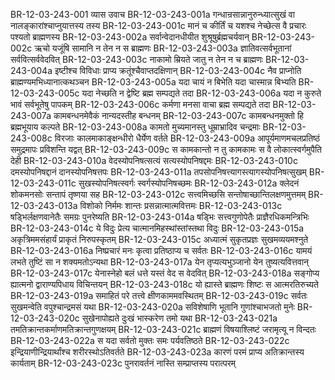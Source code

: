 BR-12-03-243-001  	व्यास उवाच
BR-12-03-243-001a	गन्धान्रसान्नानुरुन्ध्यात्सुखं वा नालङ्कारांश्चाप्नुयात्तस्य तस्य
BR-12-03-243-001c	मानं च कीर्तिं च यशश्च नेच्छेत्स वै प्रचारः पश्यतो ब्राह्मणस्य
BR-12-03-243-002a	सर्वान्वेदानधीयीत शुश्रूषुर्ब्रह्मचर्यवान्
BR-12-03-243-002c	ऋचो यजूंषि सामानि न तेन न स ब्राह्मणः
BR-12-03-243-003a	ज्ञातिवत्सर्वभूतानां सर्ववित्सर्ववेदवित्
BR-12-03-243-003c	नाकामो म्रियते जातु न तेन न च ब्राह्मणः
BR-12-03-243-004a	इष्टीश्च विविधाः प्राप्य क्रतूंश्चैवाप्तदक्षिणान्
BR-12-03-243-004c	नैव प्राप्नोति ब्राह्मण्यमभिध्यानात्कथञ्चन
BR-12-03-243-005a	यदा चायं न बिभेति यदा चास्मान्न बिभ्यति
BR-12-03-243-005c	यदा नेच्छति न द्वेष्टि ब्रह्म सम्पद्यते तदा
BR-12-03-243-006a	यदा न कुरुते भावं सर्वभूतेषु पापकम्
BR-12-03-243-006c	कर्मणा मनसा वाचा ब्रह्म सम्पद्यते तदा
BR-12-03-243-007a	कामबन्धनमेवैकं नान्यदस्तीह बन्धनम्
BR-12-03-243-007c	कामबन्धनमुक्तो हि ब्रह्मभूयाय कल्पते
BR-12-03-243-008a	कामतो मुच्यमानस्तु धूम्राभ्रादिव चन्द्रमाः
BR-12-03-243-008c	विरजाः कालमाकाङ्क्षन्धीरो धैर्येण वर्तते
BR-12-03-243-009a	आपूर्यमाणमचलप्रतिष्ठं समुद्रमापः प्रविशन्ति यद्वत्
BR-12-03-243-009c	स कामकान्तो न तु कामकामः स वै लोकात्स्वर्गमुपैति देही
BR-12-03-243-010a	वेदस्योपनिषत्सत्यं सत्यस्योपनिषद्दमः
BR-12-03-243-010c	दमस्योपनिषद्दानं दानस्योपनिषत्तपः
BR-12-03-243-011a	तपसोपनिषत्त्यागस्त्यागस्योपनिषत्सुखम्
BR-12-03-243-011c	सुखस्योपनिषत्स्वर्गः स्वर्गस्योपनिषच्छमः
BR-12-03-243-012a	क्लेदनं शोकमनसोः सन्तापं तृष्णया सह
BR-12-03-243-012c	सत्त्वमिच्छसि सन्तोषाच्छान्तिलक्षणमुत्तमम्
BR-12-03-243-013a	विशोको निर्ममः शान्तः प्रसन्नात्मात्मवित्तमः
BR-12-03-243-013c	षड्भिर्लक्षणवानेतैः समग्रः पुनरेष्यति
BR-12-03-243-014a	षड्भिः सत्त्वगुणोपेतैः प्राज्ञैरधिकमन्त्रिभिः
BR-12-03-243-014c	ये विदुः प्रेत्य चात्मानमिहस्थांस्तांस्तथा विदुः
BR-12-03-243-015a	अकृत्रिममसंहार्यं प्राकृतं निरुपस्कृतम्
BR-12-03-243-015c	अध्यात्मं सुकृतप्रज्ञः सुखमव्ययमश्नुते
BR-12-03-243-016a	निष्प्रचारं मनः कृत्वा प्रतिष्ठाप्य च सर्वतः
BR-12-03-243-016c	यामयं लभते तुष्टिं सा न शक्यमतोऽन्यथा
BR-12-03-243-017a	येन तृप्यत्यभुञ्जानो येन तुष्यत्यवित्तवान्
BR-12-03-243-017c	येनास्नेहो बलं धत्ते यस्तं वेद स वेदवित्
BR-12-03-243-018a	सङ्गोप्य ह्यात्मनो द्वाराण्यपिधाय विचिन्तयन्
BR-12-03-243-018c	यो ह्यास्ते ब्राह्मणः शिष्टः स आत्मरतिरुच्यते
BR-12-03-243-019a	समाहितं परे तत्त्वे क्षीणकाममवस्थितम्
BR-12-03-243-019c	सर्वतः सुखमन्वेति वपुश्चान्द्रमसं यथा
BR-12-03-243-020a	सविशेषाणि भूतानि गुणांश्चाभजतो मुनेः
BR-12-03-243-020c	सुखेनापोह्यते दुःखं भास्करेण तमो यथा
BR-12-03-243-021a	तमतिक्रान्तकर्माणमतिक्रान्तगुणक्षयम्
BR-12-03-243-021c	ब्राह्मणं विषयाश्लिष्टं जरामृत्यू न विन्दतः
BR-12-03-243-022a	स यदा सर्वतो मुक्तः समः पर्यवतिष्ठते
BR-12-03-243-022c	इन्द्रियाणीन्द्रियार्थांश्च शरीरस्थोऽतिवर्तते
BR-12-03-243-023a	कारणं परमं प्राप्य अतिक्रान्तस्य कार्यताम्
BR-12-03-243-023c	पुनरावर्तनं नास्ति सम्प्राप्तस्य परात्परम्

